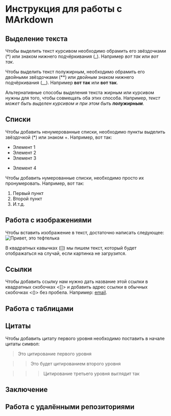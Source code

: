 # Инструкция для работы с MArkdown

## Выделение текста

Чтобы выделить текст курсивом необходимо обрамить его звёздочками (*) или знаком нижнего подчёркивания (_). Например *вот так* или _вот так_.

Чтобы выделить текст полужирным, необходимо обрамить его двойными звёздочками (**) или двойным знаком нижнего подчёркивания (__). Например **вот так** или __вот так__.

Альтернативные способы выделения текста жирным или курсивом нужны для того, чтобы совмещать оба этих способа. Например, _текст может быть выделен курсивом и при этом быть **полужирным**_.

## Списки

Чтобы добавить ненумерованные списки, необходимо пункты выделить звёздочкой (*) или знаком +. Например, вот так: 
* Элемент 1 
* Элемент 2 
* Элемент 3
+ Элемент 4

 Чтобы добавить нумерованные списки, необходимо просто их пронумеровать. Например, вот так:
 1. Первый пункт
 2. Второй пункт
 3. И.т.д.

## Работа с изображениями

Чтобы вставить изображение в текст, достаточно написать следующее:
![Привет, это тефтелька](sea.jpg)

В квадратных кавычках ([]) мы пишем текст, который будет отображаться на случай, если картинка не загрузится.

## Ссылки

Чтобы добавить ссылку нам нужно дать название этой ссылки в квадратных скобочках <[]> и добавить адрес ссылки в обычных скобочках <()> без пробела. Например:  [email](https://mail.ru/).

## Работа с таблицами

## Цитаты

Чтобы добавить цитату первого уровня необходимо поставить в начале цитаты символ: 
> Это цитирование первого уровня 

>> Это будет цитированием второго уровня

>>> Цитирование третьего уровня выглядит так

## Заключение

## Работа с удалёнными репозиториями

